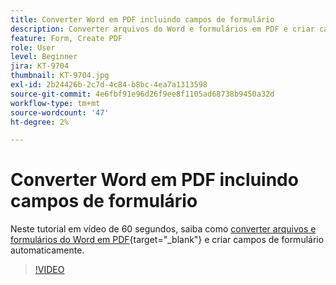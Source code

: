 ```yaml
---
title: Converter Word em PDF incluindo campos de formulário
description: Converter arquivos do Word e formulários em PDF e criar campos de formulário automaticamente
feature: Form, Create PDF
role: User
level: Beginner
jira: KT-9704
thumbnail: KT-9704.jpg
exl-id: 2b24426b-2c7d-4c84-b8bc-4ea7a1313598
source-git-commit: 4e6fbf91e96d26f9ee8f1105ad68738b9450a32d
workflow-type: tm+mt
source-wordcount: '47'
ht-degree: 2%

---
```


# Converter Word em PDF incluindo campos de formulário

Neste tutorial em vídeo de 60 segundos, saiba como [converter arquivos e formulários do Word em PDF](https://www.adobe.com/br/acrobat/online/word-to-pdf.html){target="_blank"} e criar campos de formulário automaticamente.

>[!VIDEO](https://video.tv.adobe.com/v/347100?quality=12&learn=on&hidetitle=true&captions=por_br)
